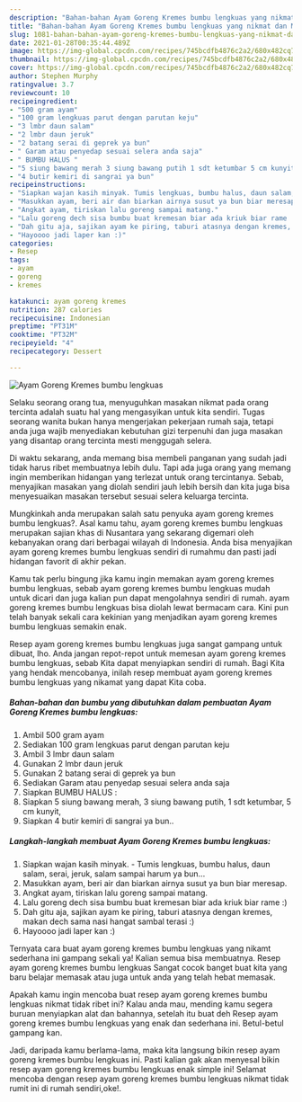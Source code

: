 ```yaml
---
description: "Bahan-bahan Ayam Goreng Kremes bumbu lengkuas yang nikmat dan Mudah Dibuat"
title: "Bahan-bahan Ayam Goreng Kremes bumbu lengkuas yang nikmat dan Mudah Dibuat"
slug: 1081-bahan-bahan-ayam-goreng-kremes-bumbu-lengkuas-yang-nikmat-dan-mudah-dibuat
date: 2021-01-28T00:35:44.489Z
image: https://img-global.cpcdn.com/recipes/745bcdfb4876c2a2/680x482cq70/ayam-goreng-kremes-bumbu-lengkuas-foto-resep-utama.jpg
thumbnail: https://img-global.cpcdn.com/recipes/745bcdfb4876c2a2/680x482cq70/ayam-goreng-kremes-bumbu-lengkuas-foto-resep-utama.jpg
cover: https://img-global.cpcdn.com/recipes/745bcdfb4876c2a2/680x482cq70/ayam-goreng-kremes-bumbu-lengkuas-foto-resep-utama.jpg
author: Stephen Murphy
ratingvalue: 3.7
reviewcount: 10
recipeingredient:
- "500 gram ayam"
- "100 gram lengkuas parut dengan parutan keju"
- "3 lmbr daun salam"
- "2 lmbr daun jeruk"
- "2 batang serai di geprek ya bun"
- " Garam atau penyedap sesuai selera anda saja"
- " BUMBU HALUS "
- "5 siung bawang merah 3 siung bawang putih 1 sdt ketumbar 5 cm kunyit"
- "4 butir kemiri di sangrai ya bun"
recipeinstructions:
- "Siapkan wajan kasih minyak. Tumis lengkuas, bumbu halus, daun salam, serai, jeruk, salam sampai harum ya bun..."
- "Masukkan ayam, beri air dan biarkan airnya susut ya bun biar meresap."
- "Angkat ayam, tiriskan lalu goreng sampai matang."
- "Lalu goreng dech sisa bumbu buat kremesan biar ada kriuk biar rame :)"
- "Dah gitu aja, sajikan ayam ke piring, taburi atasnya dengan kremes, makan dech sama nasi hangat sambal terasi :)"
- "Hayoooo jadi laper kan :)"
categories:
- Resep
tags:
- ayam
- goreng
- kremes

katakunci: ayam goreng kremes 
nutrition: 287 calories
recipecuisine: Indonesian
preptime: "PT31M"
cooktime: "PT32M"
recipeyield: "4"
recipecategory: Dessert

---
```



![Ayam Goreng Kremes bumbu lengkuas](https://img-global.cpcdn.com/recipes/745bcdfb4876c2a2/680x482cq70/ayam-goreng-kremes-bumbu-lengkuas-foto-resep-utama.jpg)

Selaku seorang orang tua, menyuguhkan masakan nikmat pada orang tercinta adalah suatu hal yang mengasyikan untuk kita sendiri. Tugas seorang  wanita bukan hanya mengerjakan pekerjaan rumah saja, tetapi anda juga wajib menyediakan kebutuhan gizi terpenuhi dan juga masakan yang disantap orang tercinta mesti menggugah selera.

Di waktu  sekarang, anda memang bisa membeli panganan yang sudah jadi tidak harus ribet membuatnya lebih dulu. Tapi ada juga orang yang memang ingin memberikan hidangan yang terlezat untuk orang tercintanya. Sebab, menyajikan masakan yang diolah sendiri jauh lebih bersih dan kita juga bisa menyesuaikan masakan tersebut sesuai selera keluarga tercinta. 



Mungkinkah anda merupakan salah satu penyuka ayam goreng kremes bumbu lengkuas?. Asal kamu tahu, ayam goreng kremes bumbu lengkuas merupakan sajian khas di Nusantara yang sekarang digemari oleh kebanyakan orang dari berbagai wilayah di Indonesia. Anda bisa menyajikan ayam goreng kremes bumbu lengkuas sendiri di rumahmu dan pasti jadi hidangan favorit di akhir pekan.

Kamu tak perlu bingung jika kamu ingin memakan ayam goreng kremes bumbu lengkuas, sebab ayam goreng kremes bumbu lengkuas mudah untuk dicari dan juga kalian pun dapat mengolahnya sendiri di rumah. ayam goreng kremes bumbu lengkuas bisa diolah lewat bermacam cara. Kini pun telah banyak sekali cara kekinian yang menjadikan ayam goreng kremes bumbu lengkuas semakin enak.

Resep ayam goreng kremes bumbu lengkuas juga sangat gampang untuk dibuat, lho. Anda jangan repot-repot untuk memesan ayam goreng kremes bumbu lengkuas, sebab Kita dapat menyiapkan sendiri di rumah. Bagi Kita yang hendak mencobanya, inilah resep membuat ayam goreng kremes bumbu lengkuas yang nikamat yang dapat Kita coba.

<!--inarticleads1-->

##### Bahan-bahan dan bumbu yang dibutuhkan dalam pembuatan Ayam Goreng Kremes bumbu lengkuas:

1. Ambil 500 gram ayam
1. Sediakan 100 gram lengkuas parut dengan parutan keju
1. Ambil 3 lmbr daun salam
1. Gunakan 2 lmbr daun jeruk
1. Gunakan 2 batang serai di geprek ya bun
1. Sediakan  Garam atau penyedap sesuai selera anda saja
1. Siapkan  BUMBU HALUS :
1. Siapkan 5 siung bawang merah, 3 siung bawang putih, 1 sdt ketumbar, 5 cm kunyit,
1. Siapkan 4 butir kemiri di sangrai ya bun..




<!--inarticleads2-->

##### Langkah-langkah membuat Ayam Goreng Kremes bumbu lengkuas:

1. Siapkan wajan kasih minyak. - Tumis lengkuas, bumbu halus, daun salam, serai, jeruk, salam sampai harum ya bun...
1. Masukkan ayam, beri air dan biarkan airnya susut ya bun biar meresap.
1. Angkat ayam, tiriskan lalu goreng sampai matang.
1. Lalu goreng dech sisa bumbu buat kremesan biar ada kriuk biar rame :)
1. Dah gitu aja, sajikan ayam ke piring, taburi atasnya dengan kremes, makan dech sama nasi hangat sambal terasi :)
1. Hayoooo jadi laper kan :)




Ternyata cara buat ayam goreng kremes bumbu lengkuas yang nikamt sederhana ini gampang sekali ya! Kalian semua bisa membuatnya. Resep ayam goreng kremes bumbu lengkuas Sangat cocok banget buat kita yang baru belajar memasak atau juga untuk anda yang telah hebat memasak.

Apakah kamu ingin mencoba buat resep ayam goreng kremes bumbu lengkuas nikmat tidak ribet ini? Kalau anda mau, mending kamu segera buruan menyiapkan alat dan bahannya, setelah itu buat deh Resep ayam goreng kremes bumbu lengkuas yang enak dan sederhana ini. Betul-betul gampang kan. 

Jadi, daripada kamu berlama-lama, maka kita langsung bikin resep ayam goreng kremes bumbu lengkuas ini. Pasti kalian gak akan menyesal bikin resep ayam goreng kremes bumbu lengkuas enak simple ini! Selamat mencoba dengan resep ayam goreng kremes bumbu lengkuas nikmat tidak rumit ini di rumah sendiri,oke!.


